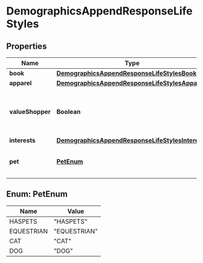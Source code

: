 

# DemographicsAppendResponseLifeStyles


## Properties

Name | Type | Description | Notes
------------ | ------------- | ------------- | -------------
**book** | [**DemographicsAppendResponseLifeStylesBook**](DemographicsAppendResponseLifeStylesBook.md) |  |  [optional]
**apparel** | [**DemographicsAppendResponseLifeStylesApparel**](DemographicsAppendResponseLifeStylesApparel.md) |  |  [optional]
**valueShopper** | **Boolean** | Indicates whether the person is flagged as a value shopper. |  [optional]
**interests** | [**DemographicsAppendResponseLifeStylesInterests**](DemographicsAppendResponseLifeStylesInterests.md) |  |  [optional]
**pet** | [**PetEnum**](#PetEnum) | The type of pet the person owns. |  [optional]



## Enum: PetEnum

Name | Value
---- | -----
HASPETS | &quot;HASPETS&quot;
EQUESTRIAN | &quot;EQUESTRIAN&quot;
CAT | &quot;CAT&quot;
DOG | &quot;DOG&quot;



